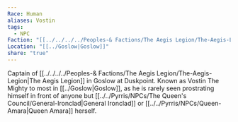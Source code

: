 ```yaml
---
Race: Human
aliases: Vostin
tags:
  - NPC
Faction: "[[../../../../Peoples-& Factions/The Aegis Legion/The-Aegis-Legion|The Aegis Legion]]"
Location: "[[../Goslow|Goslow]]"
share: "true"
---
```


Captain of [[../../../../Peoples-& Factions/The Aegis Legion/The-Aegis-Legion|The Aegis Legion]] in Goslow at Duskpoint. Known as Vostin The Mighty to most in [[../Goslow|Goslow]], as he is rarely seen prostrating himself in front of anyone but [[../../Pyrris/NPCs/The Queen's Council/General-Ironclad|General Ironclad]] or [[../../Pyrris/NPCs/Queen-Amara|Queen Amara]] herself.
